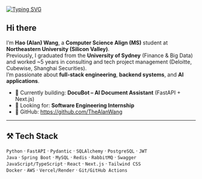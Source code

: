 [![Typing SVG](https://readme-typing-svg.herokuapp.com?font=Fira+Code&pause=1000&color=1FB9F7&width=435&lines=Welcome+to+my+GitHub+%F0%9F%91%8B)](https://git.io/typing-svg)
## Hi there

I’m **Hao (Alan) Wang**, a **Computer Science Align (MS)** student at **Northeastern University (Silicon Valley)**.  
Previously, I graduated from the **University of Sydney** (Finance & Big Data) and worked ~5 years in consulting and tech project management (Deloitte, Cubewise, Shanghai Securities).  
I’m passionate about **full-stack engineering**, **backend systems**, and **AI applications**.

- 🚀 Currently building: **DocuBot – AI Document Assistant** (FastAPI + Next.js)
- 🎯 Looking for: **Software Engineering Internship**
- 💼 GitHub: https://github.com/TheAlanWang

---

## ⚒️ Tech Stack

`Python` · `FastAPI` · `Pydantic` · `SQLAlchemy` · `PostgreSQL` · `JWT`  
`Java` · `Spring Boot` · `MySQL` · `Redis` · `RabbitMQ` · `Swagger`  
`JavaScript/TypeScript` · `React` · `Next.js` · `Tailwind CSS`  
`Docker` · `AWS` · `Vercel/Render` · `Git/GitHub Actions`
